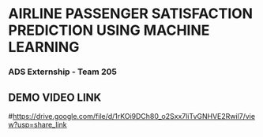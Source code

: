 # AIRLINE PASSENGER SATISFACTION PREDICTION USING MACHINE LEARNING

### ADS Externship - Team 205

## DEMO VIDEO LINK
#https://drive.google.com/file/d/1rKOi9DCh80_o2Sxx7liTvGNHVE2Rwil7/view?usp=share_link
